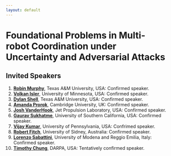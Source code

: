 ```yaml
---
layout: default
---
```


# **Foundational Problems in Multi-robot Coordination under Uncertainty and Adversarial Attacks**

## **Invited Speakers**

1. [**Robin Murphy**](), Texas A\&M University, USA: Confirmed speaker.
2. [**Volkan Isler**](), University of Minnesota, USA: Confirmed speaker.
3. [**Dylan Shell**](), Texas A\&M University, USA: Confirmed speaker.
4. [**Amanda Prorok**](), Cambridge University, UK: Confirmed speaker.
5. [**Josh VanderHook**](), Jet Propulsion Laboratory, USA: Confirmed speaker.
6. [**Gaurav Sukhatme**](), University of Southern California, USA: Confirmed speaker.
7. [**Vijay Kumar**](), University of Pennsylvania, USA: Confrimed speaker.
8. [**Robert Fitch**](), University of Sidney, Australia: Confirmed speaker.
9. [**Lorenzo Sabattini**](), University of Modena and Reggio Emilia, Italy: Confirmed speaker.
10. [**Timothy Chung**](), DARPA, USA: Tentatively confirmed speaker.
